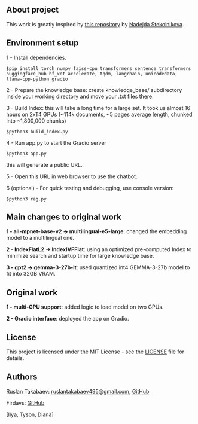 ## About project
This work is greatly inspired by [this repository](https://github.com/NadejdaSt/Retrieval_Augmented_Generation) by [Nadejda Stekolnikova](https://github.com/NadejdaSt).

## Environment setup
1 - Install dependencies.
```
$pip install torch numpy faiss-cpu transformers sentence_transformers huggingface_hub hf_xet accelerate, tqdm, langchain, unicodedata, llama-cpp-python gradio
```
2 - Prepare the knowledge base: create knowledge_base/ subdirectory inside your working directory and move your .txt files there.

3 - Build Index: this will take a long time for a large set. It took us almost 16 hours on 2xT4 GPUs (~114k documents, ~5 pages average length, chunked into ~1,800,000 chunks)
```
$python3 build_index.py
```
4 - Run app.py to start the Gradio server
```
$python3 app.py
```
this will generate a public URL.

5 - Open this URL in web browser to use the chatbot.

6 (optional) - For quick testing and debugging, use console version:
```
$python3 rag.py
```

## Main changes to original work

**1 - all-mpnet-base-v2 -> multilingual-e5-large**: changed the embedding model to a multilingual one. 

**2 - IndexFlatL2 -> IndexIVFFlat**: using an optimized pre-computed Index to minimize search and startup time for large knowledge base.

**3 - gpt2 -> gemma-3-27b-it**: used quantized int4 GEMMA-3-27b model to fit into 32GB VRAM.

## Original work

**1 - multi-GPU support**: added logic to load model on two GPUs.

**2 - Gradio interface**: deployed the app on Gradio.

## License 
This project is licensed under the MIT License - see the [LICENSE](https://github.com/ruslan-takabaev/rag-uz/blob/main/LICENSE) file for details.

## Authors
Ruslan Takabaev: ruslantakabaev495@gmail.com, [GitHub](https://github.com/ruslan-takabaev) 

Firdavs: [GitHub](https://github.com/firdavsus)

[Ilya, Tyson, Diana]
